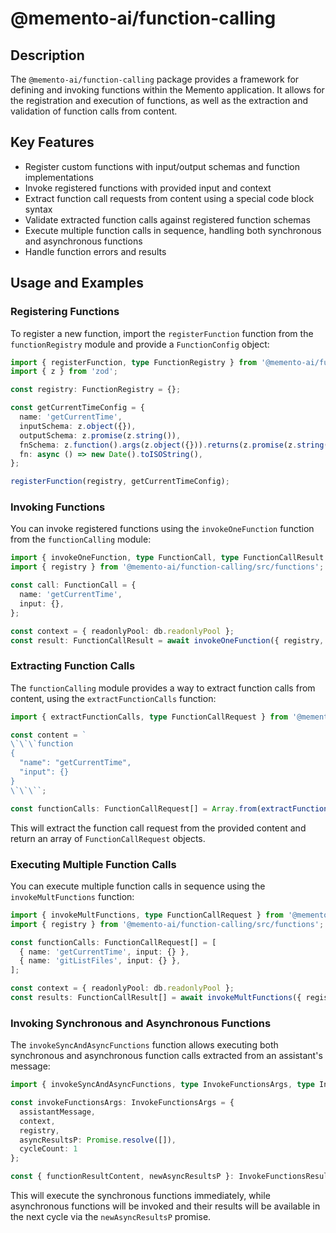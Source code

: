 # @memento-ai/function-calling
## Description
The `@memento-ai/function-calling` package provides a framework for defining and invoking functions within the Memento application. It allows for the registration and execution of functions, as well as the extraction and validation of function calls from content.
## Key Features
- Register custom functions with input/output schemas and function implementations
- Invoke registered functions with provided input and context
- Extract function call requests from content using a special code block syntax
- Validate extracted function calls against registered function schemas
- Execute multiple function calls in sequence, handling both synchronous and asynchronous functions
- Handle function errors and results
## Usage and Examples
### Registering Functions
To register a new function, import the `registerFunction` function from the `functionRegistry` module and provide a `FunctionConfig` object:

```typescript
import { registerFunction, type FunctionRegistry } from '@memento-ai/function-calling/src/functionRegistry';
import { z } from 'zod';

const registry: FunctionRegistry = {};

const getCurrentTimeConfig = {
  name: 'getCurrentTime',
  inputSchema: z.object({}),
  outputSchema: z.promise(z.string()),
  fnSchema: z.function().args(z.object({})).returns(z.promise(z.string())),
  fn: async () => new Date().toISOString(),
};

registerFunction(registry, getCurrentTimeConfig);
```

### Invoking Functions
You can invoke registered functions using the `invokeOneFunction` function from the `functionCalling` module:

```typescript
import { invokeOneFunction, type FunctionCall, type FunctionCallResult } from '@memento-ai/function-calling/src/functionCalling';
import { registry } from '@memento-ai/function-calling/src/functions';

const call: FunctionCall = {
  name: 'getCurrentTime',
  input: {},
};

const context = { readonlyPool: db.readonlyPool };
const result: FunctionCallResult = await invokeOneFunction({ registry, call, context });
```

### Extracting Function Calls
The `functionCalling` module provides a way to extract function calls from content, using the `extractFunctionCalls` function:

```typescript
import { extractFunctionCalls, type FunctionCallRequest } from '@memento-ai/function-calling/src/functionCalling';

const content = `
\`\`\`function
{
  "name": "getCurrentTime",
  "input": {}
}
\`\`\``;

const functionCalls: FunctionCallRequest[] = Array.from(extractFunctionCalls(content));
```

This will extract the function call request from the provided content and return an array of `FunctionCallRequest` objects.

### Executing Multiple Function Calls
You can execute multiple function calls in sequence using the `invokeMultFunctions` function:

```typescript
import { invokeMultFunctions, type FunctionCallRequest } from '@memento-ai/function-calling/src/functionCalling';
import { registry } from '@memento-ai/function-calling/src/functions';

const functionCalls: FunctionCallRequest[] = [
  { name: 'getCurrentTime', input: {} },
  { name: 'gitListFiles', input: {} },
];

const context = { readonlyPool: db.readonlyPool };
const results: FunctionCallResult[] = await invokeMultFunctions({ registry, calls: functionCalls, context });
```

### Invoking Synchronous and Asynchronous Functions
The `invokeSyncAndAsyncFunctions` function allows executing both synchronous and asynchronous function calls extracted from an assistant's message:

```typescript
import { invokeSyncAndAsyncFunctions, type InvokeFunctionsArgs, type InvokeFunctionsResults } from '@memento-ai/function-calling/src/invokeSyncAndAsyncFunctions';

const invokeFunctionsArgs: InvokeFunctionsArgs = {
  assistantMessage, 
  context, 
  registry, 
  asyncResultsP: Promise.resolve([]), 
  cycleCount: 1
};

const { functionResultContent, newAsyncResultsP }: InvokeFunctionsResults = await invokeSyncAndAsyncFunctions(invokeFunctionsArgs);
```

This will execute the synchronous functions immediately, while asynchronous functions will be invoked and their results will be available in the next cycle via the `newAsyncResultsP` promise.
